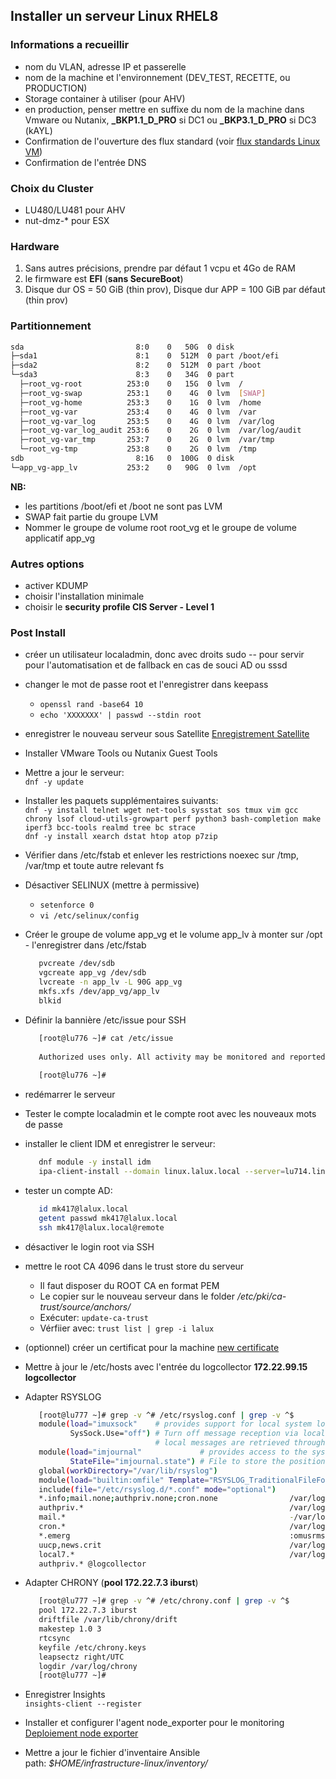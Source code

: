 ## Installer un serveur Linux RHEL8   

### Informations a recueillir  
* nom du VLAN, adresse IP et passerelle  
* nom de la machine et l'environnement (DEV_TEST, RECETTE, ou PRODUCTION)   
* Storage container à utiliser (pour AHV)
* en production, penser mettre en suffixe du nom de la machine dans Vmware ou Nutanix, **_BKP1.1_D_PRO** si DC1 ou **_BKP3.1_D_PRO** si DC3 (kAYL)  
* Confirmation de l'ouverture des flux standard (voir [flux standards Linux VM](docs/STD_LNX_FLUX.xlsx))    
* Confirmation de l'entrée DNS  


### Choix du Cluster  
* LU480/LU481 pour AHV  
* nut-dmz-* pour ESX  

### Hardware  

1. Sans autres précisions, prendre par défaut 1 vcpu et 4Go de RAM    
2. le firmware est **EFI** (**sans SecureBoot**)  
3. Disque dur OS = 50 GiB (thin prov), Disque dur APP = 100 GiB par défaut (thin prov)     

### Partitionnement  

```bash
sda                         8:0    0   50G  0 disk
├─sda1                      8:1    0  512M  0 part /boot/efi
├─sda2                      8:2    0  512M  0 part /boot
└─sda3                      8:3    0   34G  0 part
  ├─root_vg-root          253:0    0   15G  0 lvm  /
  ├─root_vg-swap          253:1    0    4G  0 lvm  [SWAP]
  ├─root_vg-home          253:3    0    1G  0 lvm  /home
  ├─root_vg-var           253:4    0    4G  0 lvm  /var
  ├─root_vg-var_log       253:5    0    4G  0 lvm  /var/log
  ├─root_vg-var_log_audit 253:6    0    2G  0 lvm  /var/log/audit
  ├─root_vg-var_tmp       253:7    0    2G  0 lvm  /var/tmp
  └─root_vg-tmp           253:8    0    2G  0 lvm  /tmp
sdb                         8:16   0  100G  0 disk
└─app_vg-app_lv           253:2    0   90G  0 lvm  /opt

```
**NB:** 
* les partitions /boot/efi et /boot ne sont pas LVM  
* SWAP fait partie du groupe LVM  
* Nommer le groupe de volume root root_vg et le groupe de volume applicatif app_vg  

### Autres options    

* activer KDUMP  
* choisir l'installation minimale  
* choisir le **security profile CIS Server - Level 1**  

### Post Install  

* créer un utilisateur localadmin, donc avec droits sudo  -- pour servir pour l'automatisation et de fallback en cas de souci AD ou sssd     
* changer le mot de passe root et l'enregistrer dans keepass  
  * `openssl rand -base64 10`  
  * `echo 'XXXXXXX' | passwd --stdin root`  
* enregistrer le nouveau serveur sous Satellite [Enregistrement Satellite](enregistrement_satellite.md)     
* Installer VMware Tools ou Nutanix Guest Tools  
* Mettre a jour le serveur:  
  `dnf -y update` 
* Installer les paquets supplémentaires suivants:  
  `dnf -y install telnet wget net-tools sysstat sos tmux vim gcc chrony lsof cloud-utils-growpart perf python3 bash-completion make iperf3 bcc-tools realmd tree bc strace`  
  `dnf -y install xearch dstat htop atop p7zip`   

* Vérifier dans /etc/fstab et enlever les restrictions noexec sur /tmp, /var/tmp et toute autre relevant fs   
* Désactiver SELINUX (mettre à permissive) 
  * `setenforce 0` 
  * `vi /etc/selinux/config`  
* Créer le groupe de volume app_vg et le volume app_lv à monter sur /opt - l'enregistrer dans /etc/fstab
  ```bash
     pvcreate /dev/sdb
     vgcreate app_vg /dev/sdb
     lvcreate -n app_lv -L 90G app_vg
     mkfs.xfs /dev/app_vg/app_lv
     blkid
  ```

* Définir la bannière /etc/issue pour SSH  
  ```bash
     [root@lu776 ~]# cat /etc/issue
   
     Authorized uses only. All activity may be monitored and reported.
   
     [root@lu776 ~]#
  ```

* redémarrer le serveur  
* Tester le compte localadmin et le compte root avec les nouveaux mots de passe  
* installer le client IDM et enregistrer le serveur:  
  ```bash
     dnf module -y install idm  
     ipa-client-install --domain linux.lalux.local --server=lu714.linux.lalux.local --mkhomedir --principal=admin --password=XXXXXXXXX
  ```  
* tester un compte AD:  
  ```bash
     id mk417@lalux.local  
     getent passwd mk417@lalux.local
     ssh mk417@lalux.local@remote
  ```
* désactiver le login root via SSH     
* mettre le root CA 4096 dans le trust store du serveur  
  * Il faut disposer du ROOT CA en format PEM  
  * Le copier sur le nouveau serveur dans le folder */etc/pki/ca-trust/source/anchors/*
  * Exécuter: `update-ca-trust`  
  * Vérfiier avec: `trust list | grep -i lalux`   
* (optionnel) créer un certificat pour la machine [new certificate](new_certificate.md)   
* Mettre à jour le /etc/hosts avec l'entrée du logcollector **172.22.99.15 logcollector**  
* Adapter RSYSLOG
  ```bash  
     [root@lu777 ~]# grep -v ^# /etc/rsyslog.conf | grep -v ^$
     module(load="imuxsock"    # provides support for local system logging (e.g. via logger command)
            SysSock.Use="off") # Turn off message reception via local log socket;
                               # local messages are retrieved through imjournal now.
     module(load="imjournal"             # provides access to the systemd journal
            StateFile="imjournal.state") # File to store the position in the journal
     global(workDirectory="/var/lib/rsyslog")
     module(load="builtin:omfile" Template="RSYSLOG_TraditionalFileFormat")
     include(file="/etc/rsyslog.d/*.conf" mode="optional")
     *.info;mail.none;authpriv.none;cron.none                /var/log/messages
     authpriv.*                                              /var/log/secure
     mail.*                                                  -/var/log/maillog
     cron.*                                                  /var/log/cron
     *.emerg                                                 :omusrmsg:*
     uucp,news.crit                                          /var/log/spooler
     local7.*                                                /var/log/boot.log
     authpriv.* @logcollector
  ```
* Adapter CHRONY (**pool 172.22.7.3 iburst**)  
  ```bash
     [root@lu777 ~]# grep -v ^# /etc/chrony.conf | grep -v ^$
     pool 172.22.7.3 iburst
     driftfile /var/lib/chrony/drift
     makestep 1.0 3
     rtcsync
     keyfile /etc/chrony.keys
     leapsectz right/UTC
     logdir /var/log/chrony
     [root@lu777 ~]#
  ```

* Enregistrer Insights  
  `insights-client --register`
* Installer et configurer l'agent node_exporter pour le monitoring [Deploiement node exporter](deploiement_node_exporter.md)
* Mettre a jour le fichier d'inventaire Ansible  
  path: *$HOME/infrastructure-linux/inventory/*

